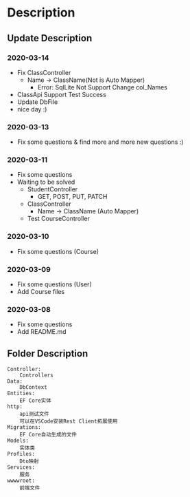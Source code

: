 # Description

## Update Description

### 2020-03-14
* Fix ClassController
  * Name -> ClassName(Not is Auto Mapper)
    * Error: SqlLite Not Support Change col_Names
* ClassApi Support Test Success
* Update DbFile
* nice day :)

### 2020-03-13
* Fix some questions & find more and more new questions :)

### 2020-03-11
* Fix some questions
* Waiting to be solved
  * StudentController
    * GET, POST, PUT, PATCH
  * ClassController
    * Name -> ClassName (Auto Mapper)
  * Test CourseController

### 2020-03-10
* Fix some questions (Course)

### 2020-03-09
* Fix some questions (User)
* Add Course files

### 2020-03-08
* Fix some questions
* Add README.md

## Folder Description
    Controller:
        Controllers
    Data:
        DbContext
    Entities:
        EF Core实体
    http:
        api测试文件
        可以在VSCode安装Rest Client拓展使用
    Migrations:
        EF Core自动生成的文件
    Models:
        实体类
    Profiles:
        Dto映射
    Services:
        服务
    wwwwroot:
        前端文件